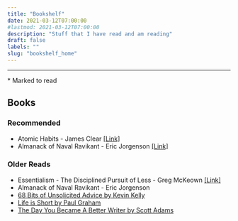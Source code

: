 ```yaml
---
title: "Bookshelf"
date: 2021-03-12T07:00:00
#lastmod: 2021-03-12T07:00:00
description: "Stuff that I have read and am reading"
draft: false
labels: ""
slug: "bookshelf_home"
---
```


***

\* Marked to read

## Books


### Recommended

- Atomic Habits - James Clear <a href="https://amzn.to/3bHpdLW" target="blank">[Link]</a>
- Almanack of Naval Ravikant - Eric Jorgenson <a href="https://amzn.to/3DsVovr" target="blank">[Link]</a>

### Older Reads

- Essentialism - The Disciplined Pursuit of Less - Greg McKeown <a href="https://amzn.to/3NZFY6E" target="blank">[Link]</a>
- Almanack of Naval Ravikant - Eric Jorgenson
- <a href="https://kk.org/thetechnium/68-bits-of-unsolicited-advice/" target="blank">68 Bits of Unsolicited Advice by Kevin Kelly</a>
- <a href="http://www.paulgraham.com/vb.html" target="blank">Life is Short by Paul Graham</a>
- <a href="https://dilbertblog.typepad.com/the_dilbert_blog/2007/06/the_day_you_bec.html" target="blank">The Day You Became A Better Writer by Scott Adams</a>

<!-- ## Articles & Blogs

### Life



### Writing -->



<!-- ### Health

- <a href="https://litemind.com/boost-brain-power/" target="blank">120 Ways to Boost Your Brain Power</a>
- <a href="https://daveasprey.com/beginners-guide-to-biohacking-101/" target="blank">A Beginner’s Guide to Biohacking by Dave Asprey</a> -->
<!-- - \* <a href="https://www.newscientist.com/round-up/mind-guide/" target="blank">Mind guide</a> -->

<!-- ### Crypto

- \* <a href="https://bitcoin.org/bitcoin.pdf" target="blank">Bitcoin paper</a>
- \* <a href="https://vijayboyapati.medium.com/the-bullish-case-for-bitcoin-6ecc8bdecc1" target="blank">The Bullish Case for Bitcoin</a>  -->